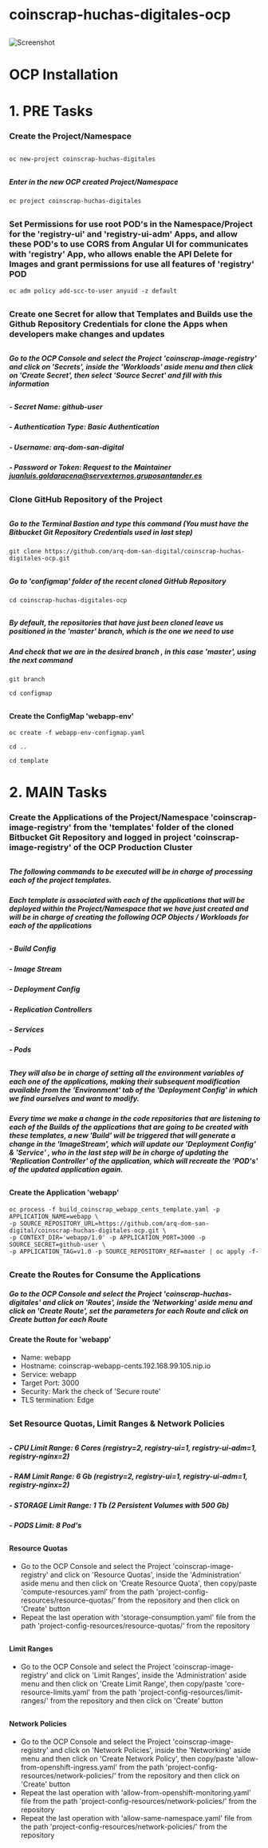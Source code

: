 # coinscrap-huchas-digitales-ocp

##

![Screenshot](README.png)

##

# OCP Installation

# 1. PRE Tasks

### Create the Project/Namespace

##

```
oc new-project coinscrap-huchas-digitales
```

##

##### Enter in the new OCP created Project/Namespace
```
oc project coinscrap-huchas-digitales
```

##

### Set Permissions for use root POD's in the Namespace/Project for the 'registry-ui' and 'registry-ui-adm' Apps, and allow these POD's to use CORS from Angular UI for communicates with 'registry' App, who allows enable the API Delete for Images and grant permissions for use all features of 'registry' POD
```
oc adm policy add-scc-to-user anyuid -z default 
```

##

### Create one Secret for allow that Templates and Builds use the Github Repository Credentials for clone the Apps when developers make changes and updates

##

##### Go to the OCP Console and select the Project 'coinscrap-image-registry' and click on 'Secrets', inside the 'Workloads' aside menu and then click on 'Create Secret', then select 'Source Secret' and fill with this information

##

##### - Secret Name: github-user
##### - Authentication Type: Basic Authentication
##### - Username: arq-dom-san-digital
##### - Password or Token: Request to the Maintainer juanluis.goldaracena@servexternos.gruposantander.es

##

### Clone GitHub Repository of the Project

##

##### Go to the Terminal Bastion and type this command (You must have the Bitbucket Git Repository Credentials used in last step)
```
git clone https://github.com/arq-dom-san-digital/coinscrap-huchas-digitales-ocp.git
```

##

##### Go to 'configmap' folder of the recent cloned GitHub Repository
```
cd coinscrap-huchas-digitales-ocp
```

##

##### By default, the repositories that have just been cloned leave us positioned in the 'master' branch, which is the one we need to use

##### And check that we are in the desired branch , in this case 'master', using the next command
```
git branch
```
```
cd configmap
```
##

#### Create the ConfigMap 'webapp-env'
```
oc create -f webapp-env-configmap.yaml
```
```
cd ..
```
```
cd template
```

# 2. MAIN Tasks

### Create the Applications of the Project/Namespace 'coinscrap-image-registry' from the 'templates' folder of the cloned Bitbucket Git Repository and logged in project 'coinscrap-image-registry' of the OCP Production Cluster

##

##### The following commands to be executed will be in charge of processing each of the project templates.

##### Each template is associated with each of the applications that will be deployed within the Project/Namespace that we have just created and will be in charge of creating the following OCP Objects / Workloads for each of the applications

##

##### - Build Config

##### - Image Stream

##### - Deployment Config

##### - Replication Controllers

##### - Services

##### - Pods

##

##### They will also be in charge of setting all the environment variables of each one of the applications, making their subsequent modification available from the 'Environment' tab of the 'Deployment Config' in which we find ourselves and want to modify.

##### Every time we make a change in the code repositories that are listening to each of the Builds of the applications that are going to be created with these templates, a new 'Build' will be triggered that will generate a change in the 'ImageStream', which will update our 'Deployment Config' & 'Service' , who in the last step will be in charge of updating the 'Replication Controller' of the application, which will recreate the 'POD's' of the updated application again.

##

#### Create the Application 'webapp'
```
oc process -f build_coinscrap_webapp_cents_template.yaml -p APPLICATION_NAME=webapp \
-p SOURCE_REPOSITORY_URL=https://github.com/arq-dom-san-digital/coinscrap-huchas-digitales-ocp.git \
-p CONTEXT_DIR='webapp/1.0' -p APPLICATION_PORT=3000 -p SOURCE_SECRET=github-user \
-p APPLICATION_TAG=v1.0 -p SOURCE_REPOSITORY_REF=master | oc apply -f-
```

##

### Create the Routes for Consume the Applications

##### Go to the OCP Console and select the Project 'coinscrap-huchas-digitales' and click on 'Routes', inside the 'Networking' aside menu and click on 'Create Route', set the parameters for each Route and click on Create button for each Route

#### Create the Route for 'webapp'
- Name: webapp
- Hostname: coinscrap-webapp-cents.192.168.99.105.nip.io
- Service: webapp
- Target Port: 3000
- Security: Mark the check of 'Secure route'
- TLS termination: Edge



##

### Set Resource Quotas, Limit Ranges & Network Policies

##

##### - CPU Limit Range: 6 Cores (registry=2, registry-ui=1, registry-ui-adm=1, registry-nginx=2)
##### - RAM Limit Range: 6 Gb (registry=2, registry-ui=1, registry-ui-adm=1, registry-nginx=2)
##### - STORAGE Limit Range: 1 Tb (2 Persistent Volumes with 500 Gb)
##### - PODS Limit: 8 Pod's

##

#### Resource Quotas
- Go to the OCP Console and select the Project 'coinscrap-image-registry' and click on 'Resource Quotas', inside the 'Administration' aside menu and then click on 'Create Resource Quota', then copy/paste 'compute-resources.yaml' from the path 'project-config-resources/resource-quotas/' from the repository and then click on 'Create' button
- Repeat the last operation with 'storage-consumption.yaml' file from the path 'project-config-resources/resource-quotas/' from the repository

##

#### Limit Ranges
- Go to the OCP Console and select the Project 'coinscrap-image-registry' and click on 'Limit Ranges', inside the 'Administration' aside menu and then click on 'Create Limit Range', then copy/paste 'core-resource-limits.yaml' from the path 'project-config-resources/limit-ranges/' from the repository and then click on 'Create' button

##

#### Network Policies
- Go to the OCP Console and select the Project 'coinscrap-image-registry' and click on 'Network Policies', inside the 'Networking' aside menu and then click on 'Create Network Policy', then copy/paste 'allow-from-openshift-ingress.yaml' from the path 'project-config-resources/network-policies/' from the repository and then click on 'Create' button
- Repeat the last operation with 'allow-from-openshift-monitoring.yaml' file from the path 'project-config-resources/network-policies/' from the repository
- Repeat the last operation with 'allow-same-namespace.yaml' file from the path 'project-config-resources/network-policies/' from the repository

##


